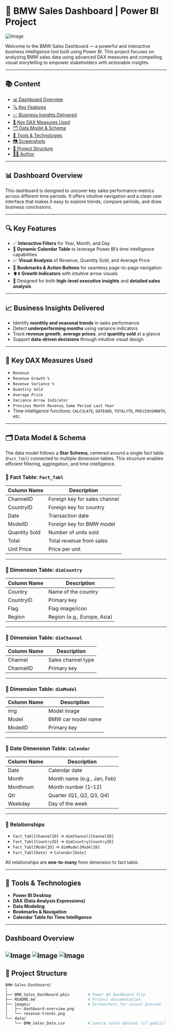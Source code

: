 # 🚗 BMW Sales Dashboard | Power BI Project


![Image](https://github.com/user-attachments/assets/c582eb18-75ef-40a2-a12f-98b58231a4e1)


Welcome to the BMW Sales Dashboard — a powerful and interactive business intelligence tool built using Power BI. This project focuses on analyzing BMW sales data using advanced DAX measures and compelling visual storytelling to empower stakeholders with actionable insights.

---

## 📚 Content

- [📊 Dashboard Overview](#-dashboard-overview)
- [🔍 Key Features](#-key-features)
- [📈 Business Insights Delivered](#-business-insights-delivered)
- [🧮 Key DAX Measures Used](#-key-dax-measures-used)
- [🗂️ Data Model & Schema](#️-data-model--schema)
- [📌 Tools & Technologies](#-tools--technologies)
- [📷 Screenshots](#-screenshots)
- [📁 Project Structure](#-project-structure)
- [🧑‍💻 Author](#-author)

---

## 📊 Dashboard Overview

This dashboard is designed to uncover key sales performance metrics across different time periods. It offers intuitive navigation and a clean user interface that makes it easy to explore trends, compare periods, and draw business conclusions.

---

## 🔍 Key Features

- ✅ **Interactive Filters** for Year, Month, and Day  
- 📅 **Dynamic Calendar Table** to leverage Power BI’s time intelligence capabilities  
- 📈 **Visual Analysis** of Revenue, Quantity Sold, and Average Price  
- 🔁 **Bookmarks & Action Buttons** for seamless page-to-page navigation  
- ⬆️⬇️ **Growth Indicators** with intuitive arrow visuals  
- 🎯 Designed for both **high-level executive insights** and **detailed sales analysis**

---

## 📈 Business Insights Delivered

- Identify **monthly and seasonal trends** in sales performance  
- Detect **underperforming months** using variance indicators  
- Track **revenue growth**, **average prices**, and **quantity sold** at a glance  
- Support **data-driven decisions** through intuitive visual design

---

## 🧮 Key DAX Measures Used

- `Revenue`  
- `Revenue Growth %`  
- `Revenue Variance %`  
- `Quantity Sold`  
- `Average Price`  
- `Variance Arrow Indicator`  
- `Previous Month Revenue`, `Same Period Last Year`  
- Time intelligence functions: `CALCULATE`, `DATEADD`, `TOTALYTD`, `PREVIOUSMONTH`, etc.

---

## 🗂️ Data Model & Schema

The data model follows a **Star Schema**, centered around a single fact table (`Fact_Tabl`) connected to multiple dimension tables. This structure enables efficient filtering, aggregation, and time intelligence.

### 🔸 Fact Table: `Fact_Tabl`

| Column Name     | Description                    |
|-----------------|--------------------------------|
| ChannelID       | Foreign key for sales channel  |
| CountryID       | Foreign key for country        |
| Date            | Transaction date               |
| ModelID         | Foreign key for BMW model      |
| Quantity Sold   | Number of units sold           |
| Total           | Total revenue from sales       |
| Unit Price      | Price per unit                 |

---

### 🔹 Dimension Table: `dimCountry`

| Column Name | Description                    |
|-------------|--------------------------------|
| Country     | Name of the country            |
| CountryID   | Primary key                    |
| Flag        | Flag image/icon                |
| Region      | Region (e.g., Europe, Asia)    |

---

### 🔹 Dimension Table: `dimChannel`

| Column Name | Description                |
|-------------|----------------------------|
| Channel     | Sales channel type         |
| ChannelID   | Primary key                |

---

### 🔹 Dimension Table: `dimModel`

| Column Name | Description                  |
|-------------|------------------------------|
| img         | Model image                  |
| Model       | BMW car model name           |
| ModelID     | Primary key                  |

---

### 🔹 Date Dimension Table: `Calendar`

| Column Name | Description                      |
|-------------|----------------------------------|
| Date        | Calendar date                    |
| Month       | Month name (e.g., Jan, Feb)      |
| Monthnum    | Month number (1–12)              |
| Qtr         | Quarter (Q1, Q2, Q3, Q4)         |
| Weekday     | Day of the week                  |

---

### 🔗 Relationships

- `Fact_Tabl[ChannelID]` → `dimChannel[ChannelID]`  
- `Fact_Tabl[CountryID]` → `dimCountry[CountryID]`  
- `Fact_Tabl[ModelID]` → `dimModel[ModelID]`  
- `Fact_Tabl[Date]` → `Calendar[Date]`

All relationships are **one-to-many** from dimension to fact table.

---

## 📌 Tools & Technologies

- **Power BI Desktop**
- **DAX (Data Analysis Expressions)**
- **Data Modeling**
- **Bookmarks & Navigation**
- **Calendar Table for Time Intelligence**

---

## Dashboard Overview
![Image](https://github.com/user-attachments/assets/43b955a3-27b2-4419-9343-d2c194357b5b)
![Image](https://github.com/user-attachments/assets/d866e696-f8d9-422f-a826-ad60c0a5587b)
![Image](https://github.com/user-attachments/assets/b2ce6577-20f1-45ff-92fe-38eb27418777)
---

## 📁 Project Structure

```bash
BMW-Sales-Dashboard/
│
├── BMW_Sales_Dashboard.pbix        # Power BI Dashboard file
├── README.md                       # Project documentation
├── images/                         # Screenshots for visual preview
│   ├── dashboard-overview.png
│   └── revenue-trends.png
└── data/
    └── BMW_Sales_Data.csv          # Source sales dataset (if public)
